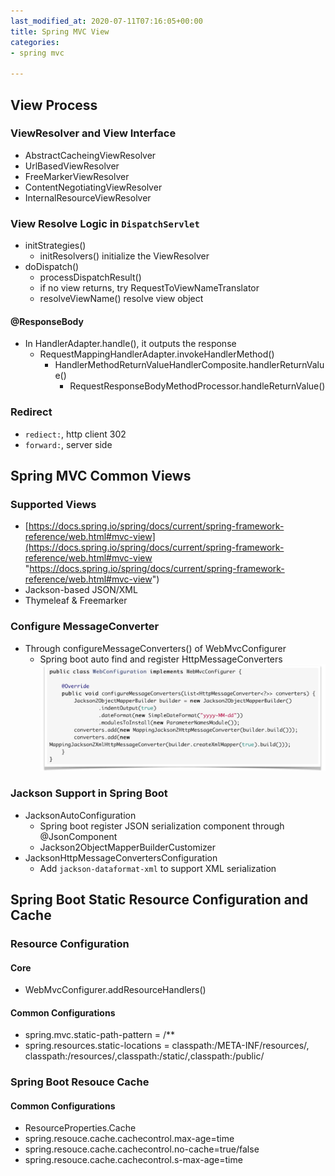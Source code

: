 ```yaml
---
last_modified_at: 2020-07-11T07:16:05+00:00
title: Spring MVC View
categories:
- spring mvc

---
```

## View Process

### ViewResolver and View Interface

* AbstractCacheingViewResolver
* UrlBasedViewResolver
* FreeMarkerViewResolver
* ContentNegotiatingViewResolver
* InternalResourceViewResolver

### View Resolve Logic in `DispatchServlet`

* initStrategies()
  * initResolvers() initialize the ViewResolver
* doDispatch()
  * processDispatchResult()
  * if no view returns, try RequestToViewNameTranslator
  * resolveViewName() resolve view object

#### @ResponseBody

* In HandlerAdapter.handle(), it outputs the response
  * RequestMappingHandlerAdapter.invokeHandlerMethod()
    * HandlerMethodReturnValueHandlerComposite.handlerReturnValue()
      * RequestResponseBodyMethodProcessor.handleReturnValue()

### Redirect

* `rediect:`, http client 302
* `forward:`, server side

## Spring MVC Common Views

### Supported Views

* [https://docs.spring.io/spring/docs/current/spring-framework-reference/web.html#mvc-view](https://docs.spring.io/spring/docs/current/spring-framework-reference/web.html#mvc-view "https://docs.spring.io/spring/docs/current/spring-framework-reference/web.html#mvc-view")
* Jackson-based JSON/XML
* Thymeleaf & Freemarker

### Configure MessageConverter

* Through configureMessageConverters() of WebMvcConfigurer
  * Spring boot auto find and register HttpMessageConverters  
    ![](/uploads/message-converter.png)

### Jackson Support in Spring Boot

* JacksonAutoConfiguration
  * Spring boot register JSON serialization component through @JsonComponent
  * Jackson2ObjectMapperBuilderCustomizer
* JacksonHttpMessageConvertersConfiguration
  * Add `jackson-dataformat-xml` to support XML serialization

## Spring Boot Static Resource Configuration and Cache
### Resource Configuration

#### Core

* WebMvcConfigurer.addResourceHandlers()

#### Common Configurations

* spring.mvc.static-path-pattern = /**
* spring.resources.static-locations = classpath:/META-INF/resources/, classpath:/resources/,classpath:/static/,classpath:/public/

### Spring Boot Resouce Cache

#### Common Configurations
* ResourceProperties.Cache
* spring.resouce.cache.cachecontrol.max-age=time
* spring.resouce.cache.cachecontrol.no-cache=true/false
* spring.resouce.cache.cachecontrol.s-max-age=time